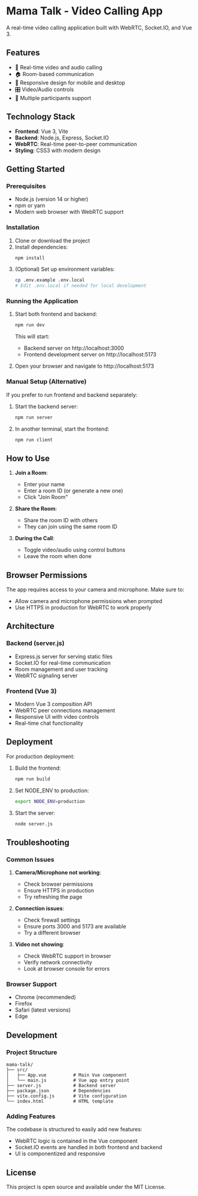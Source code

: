 # Mama Talk - Video Calling App

A real-time video calling application built with WebRTC, Socket.IO, and Vue 3.

## Features

- 🎥 Real-time video and audio calling
- 🏠 Room-based communication
- 📱 Responsive design for mobile and desktop
- 🎛️ Video/Audio controls
- 👥 Multiple participants support

## Technology Stack

- **Frontend**: Vue 3, Vite
- **Backend**: Node.js, Express, Socket.IO
- **WebRTC**: Real-time peer-to-peer communication
- **Styling**: CSS3 with modern design

## Getting Started

### Prerequisites

- Node.js (version 14 or higher)
- npm or yarn
- Modern web browser with WebRTC support

### Installation

1. Clone or download the project
2. Install dependencies:
   ```bash
   npm install
   ```
3. (Optional) Set up environment variables:
   ```bash
   cp .env.example .env.local
   # Edit .env.local if needed for local development
   ```

### Running the Application

1. Start both frontend and backend:

   ```bash
   npm run dev
   ```

   This will start:

   - Backend server on http://localhost:3000
   - Frontend development server on http://localhost:5173

2. Open your browser and navigate to http://localhost:5173

### Manual Setup (Alternative)

If you prefer to run frontend and backend separately:

1. Start the backend server:

   ```bash
   npm run server
   ```

2. In another terminal, start the frontend:
   ```bash
   npm run client
   ```

## How to Use

1. **Join a Room**:

   - Enter your name
   - Enter a room ID (or generate a new one)
   - Click "Join Room"

2. **Share the Room**:

   - Share the room ID with others
   - They can join using the same room ID

3. **During the Call**:
   - Toggle video/audio using control buttons
   - Leave the room when done

## Browser Permissions

The app requires access to your camera and microphone. Make sure to:

- Allow camera and microphone permissions when prompted
- Use HTTPS in production for WebRTC to work properly

## Architecture

### Backend (server.js)

- Express.js server for serving static files
- Socket.IO for real-time communication
- Room management and user tracking
- WebRTC signaling server

### Frontend (Vue 3)

- Modern Vue 3 composition API
- WebRTC peer connections management
- Responsive UI with video controls
- Real-time chat functionality

## Deployment

For production deployment:

1. Build the frontend:

   ```bash
   npm run build
   ```

2. Set NODE_ENV to production:

   ```bash
   export NODE_ENV=production
   ```

3. Start the server:
   ```bash
   node server.js
   ```

## Troubleshooting

### Common Issues

1. **Camera/Microphone not working**:

   - Check browser permissions
   - Ensure HTTPS in production
   - Try refreshing the page

2. **Connection issues**:

   - Check firewall settings
   - Ensure ports 3000 and 5173 are available
   - Try a different browser

3. **Video not showing**:
   - Check WebRTC support in browser
   - Verify network connectivity
   - Look at browser console for errors

### Browser Support

- Chrome (recommended)
- Firefox
- Safari (latest versions)
- Edge

## Development

### Project Structure

```
mama-talk/
├── src/
│   ├── App.vue          # Main Vue component
│   └── main.js          # Vue app entry point
├── server.js            # Backend server
├── package.json         # Dependencies
├── vite.config.js       # Vite configuration
└── index.html           # HTML template
```

### Adding Features

The codebase is structured to easily add new features:

- WebRTC logic is contained in the Vue component
- Socket.IO events are handled in both frontend and backend
- UI is componentized and responsive

## License

This project is open source and available under the MIT License.
